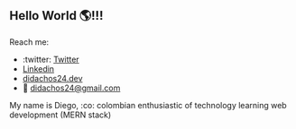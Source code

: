 ## Hello World :earth_americas:!!!

Reach me:
* :twitter: [Twitter](https://twitter.com/didachos24)
* [Linkedin](https://www.linkedin.com/in/diego-francisco-montealegre-silva-a171b352/)
* [didachos24.dev](http://didachos24.dev)
* :email: didachos24@gmail.com

My name is Diego, :co: colombian enthusiastic of technology learning web development (MERN stack)

<!--
**didachos24/didachos24** is a ✨ _special_ ✨ repository because its `README.md` (this file) appears on your GitHub profile.

Here are some ideas to get you started:

- 🔭 I’m currently working on ...
- 🌱 I’m currently learning ...
- 👯 I’m looking to collaborate on ...
- 🤔 I’m looking for help with ...
- 💬 Ask me about ...
- 📫 How to reach me: ...
- 😄 Pronouns: ...
- ⚡ Fun fact: ...
-->
